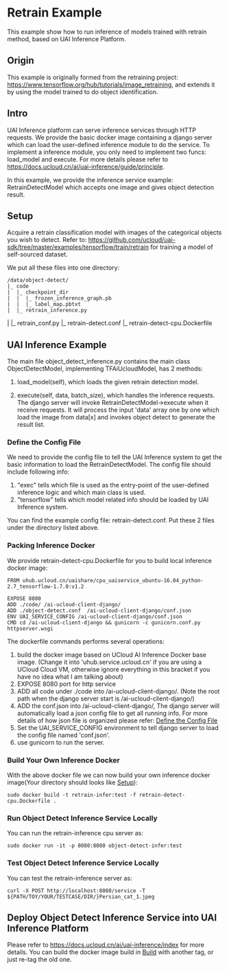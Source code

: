 # Retrain Example
This example show how to run inference of models trained with retrain method, based on UAI Inference Platform.

## Origin
This example is originally formed from the retraining project: https://www.tensorflow.org/hub/tutorials/image_retraining, and extends it by using the model trained to do object identification.

## Intro
UAI Inference platform can serve inference services through HTTP requests. We provide the basic docker image containing a django server which can load the user-defined inference module to do the service. To implement a inference module, you only need to implement two funcs: load\_model and execute. For more details please refer to https://docs.ucloud.cn/ai/uai-inference/guide/principle.

In this example, we provide the inference service example: RetrainDetectModel which accepts one image and gives object detection result.

## Setup
Acquire a retrain classification model with images of the categorical objects you wish to detect. Refer to: https://github.com/ucloud/uai-sdk/tree/master/examples/tensorflow/train/retrain for training a model of self-sourced dataset.

We put all these files into one directory:

	/data/object-detect/
	|_ code
	|  |_ checkpoint_dir
	|  |  |_ frozen_inference_graph.pb
	|  |  |_ label_map.pbtxt
	|  |_ retrain_inference.py
  |  |_ retrain_conf.py
	|_ retrain-detect.conf
	|_ retrain-detect-cpu.Dockerfile

## UAI Inference Example
The main file object_detect_inference.py contains the main class ObjectDetectModel, implementing TFAiUcloudModel, has 2 methods:

1. load\_model(self), which loads the given retrain detection model. 

2. execute(self, data, batch_size), which handles the inference requests. The django server will invoke RetrainDetectModel->execute when it receive requests. It will process the input 'data' array one by one which load the image from data[x] and invokes object detect to generate the result list. 

### Define the Config File
We need to provide the config file to tell the UAI Inference system to get the basic information to load the RetrainDetectModel. The config file should include following info:

1. "exec" tells which file is used as the entry-point of the user-defined inference logic and which main class is used. 
2. "tensorflow" tells which model related info should be loaded by UAI Inference system.

You can find the example config file: retrain-detect.conf. Put these 2 files under the directory listed above.

### Packing Inference Docker
We provide retrain-detect-cpu.Dockerfile for you to build local inference docker image:

	FROM uhub.ucloud.cn/uaishare/cpu_uaiservice_ubuntu-16.04_python-2.7_tensorflow-1.7.0:v1.2

	EXPOSE 8080
	ADD ./code/ /ai-ucloud-client-django/
	ADD ./object-detect.conf  /ai-ucloud-client-django/conf.json
	ENV UAI_SERVICE_CONFIG /ai-ucloud-client-django/conf.json
	CMD cd /ai-ucloud-client-django && gunicorn -c gunicorn.conf.py httpserver.wsgi

The dockerfile commands performs several operations:
1. build the docker image based on UCloud AI Inference Docker base image. (Change it into 'uhub.service.ucloud.cn' if you are using a UCloud Cloud VM, otherwise ignore everything in this bracket if you have no idea what I am talking about)
2. EXPOSE 8080 port for http service
3. ADD all code under ./code into /ai-ucloud-client-django/. (Note the root path when the django server start is /ai-ucloud-client-django/)
4. ADD the conf.json into /ai-ucloud-client-django/, The django server will automatically load a json config file to get all running info. For more details of how json file is organized please refer: [Define the Config File](#define-the-config-file)
5. Set the UAI_SERVICE_CONFIG environment to tell django server to load the config file named 'conf.json'.
6. use gunicorn to run the server.

### Build Your Own Inference Docker
With the above docker file we can now build your own inference docker image(Your directory should looks like [Setup](#setup)):

	sudo docker build -t retrain-infer:test -f retrain-detect-cpu.Dockerfile .

### Run Object Detect Inference Service Locally
You can run the retrain-inference cpu server as:

	sudo docker run -it -p 8080:8080 object-detect-infer:test

### Test Object Detect Inference Service Locally
You can test the retrain-inference server as:

	curl -X POST http://localhost:8080/service -T ${PATH/TOY/YOUR/TESTCASE/DIR/}Persian_cat_1.jpeg

## Deploy Object Detect Inference Service into UAI Inference Platform
Please refer to https://docs.ucloud.cn/ai/uai-inference/index for more details. You can build the docker image build in [Build](#build-your-own-inference-docker) with another tag, or just re-tag the old one.
